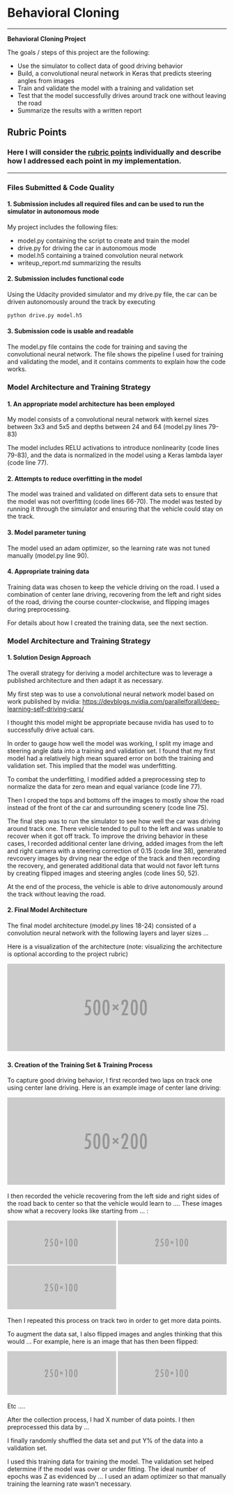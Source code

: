 # **Behavioral Cloning** 

---

**Behavioral Cloning Project**

The goals / steps of this project are the following:
* Use the simulator to collect data of good driving behavior
* Build, a convolutional neural network in Keras that predicts steering angles from images
* Train and validate the model with a training and validation set
* Test that the model successfully drives around track one without leaving the road
* Summarize the results with a written report


[//]: # (Image References)

[image1]: ./examples/placeholder.png "Model Visualization"
[image2]: ./examples/placeholder.png "Grayscaling"
[image3]: ./examples/placeholder_small.png "Recovery Image"
[image4]: ./examples/placeholder_small.png "Recovery Image"
[image5]: ./examples/placeholder_small.png "Recovery Image"
[image6]: ./examples/placeholder_small.png "Normal Image"
[image7]: ./examples/placeholder_small.png "Flipped Image"

## Rubric Points
### Here I will consider the [rubric points](https://review.udacity.com/#!/rubrics/432/view) individually and describe how I addressed each point in my implementation.  

---
### Files Submitted & Code Quality

#### 1. Submission includes all required files and can be used to run the simulator in autonomous mode

My project includes the following files:
* model.py containing the script to create and train the model
* drive.py for driving the car in autonomous mode
* model.h5 containing a trained convolution neural network 
* writeup_report.md summarizing the results

#### 2. Submission includes functional code
Using the Udacity provided simulator and my drive.py file, the car can be driven autonomously around the track by executing 
```sh
python drive.py model.h5
```

#### 3. Submission code is usable and readable

The model.py file contains the code for training and saving the convolutional neural network. The file shows the pipeline I used for training and validating the model, and it contains comments to explain how the code works.

### Model Architecture and Training Strategy

#### 1. An appropriate model architecture has been employed

My model consists of a convolutional neural network with kernel sizes between 3x3 and 5x5 and depths between 24 and 64 (model.py lines 79-83) 

The model includes RELU activations to introduce nonlinearity (code lines 79-83), and the data is normalized in the model using a Keras lambda layer (code line 77). 

#### 2. Attempts to reduce overfitting in the model

The model was trained and validated on different data sets to ensure that the model was not overfitting (code lines 66-70). The model was tested by running it through the simulator and ensuring that the vehicle could stay on the track.

#### 3. Model parameter tuning

The model used an adam optimizer, so the learning rate was not tuned manually (model.py line 90).

#### 4. Appropriate training data

Training data was chosen to keep the vehicle driving on the road. I used a combination of center lane driving, recovering from the left and right sides of the road, driving the course counter-clockwise, and flipping images during preprocessing.

For details about how I created the training data, see the next section. 

### Model Architecture and Training Strategy

#### 1. Solution Design Approach

The overall strategy for deriving a model architecture was to leverage a published architecture and then adapt it as necessary.  

My first step was to use a convolutional neural network model based on work published by nvidia:
https://devblogs.nvidia.com/parallelforall/deep-learning-self-driving-cars/

I thought this model might be appropriate because nvidia has used to to successfully drive actual cars.

In order to gauge how well the model was working, I split my image and steering angle data into a training and validation set. I found that my first model had a relatively high mean squared error on both the training and validation set. This implied that the model was underfitting.

To combat the underfitting, I modified added a preprocessing step to normalize the data for zero mean and equal variance (code  line 77).

Then I croped the tops and bottoms off the images to mostly show the road instead of the front of the car and surrounding scenery (code line 75).

The final step was to run the simulator to see how well the car was driving around track one. There vehicle tended to pull to the left and was unable to recover when it got off track.  To improve the driving behavior in these cases, I recorded additional center lane driving, added images from the left and right camera with a steering correction of 0.15 (code line 38), generated revcovery images by drving near the edge of the track and then recording the recovery, and generated additional data that would not favor left turns by creating flipped images and steering angles (code lines 50, 52).

At the end of the process, the vehicle is able to drive autonomously around the track without leaving the road.

#### 2. Final Model Architecture

The final model architecture (model.py lines 18-24) consisted of a convolution neural network with the following layers and layer sizes ...

Here is a visualization of the architecture (note: visualizing the architecture is optional according to the project rubric)

![alt text][image1]

#### 3. Creation of the Training Set & Training Process

To capture good driving behavior, I first recorded two laps on track one using center lane driving. Here is an example image of center lane driving:

![alt text][image2]

I then recorded the vehicle recovering from the left side and right sides of the road back to center so that the vehicle would learn to .... These images show what a recovery looks like starting from ... :

![alt text][image3]
![alt text][image4]
![alt text][image5]

Then I repeated this process on track two in order to get more data points.

To augment the data sat, I also flipped images and angles thinking that this would ... For example, here is an image that has then been flipped:

![alt text][image6]
![alt text][image7]

Etc ....

After the collection process, I had X number of data points. I then preprocessed this data by ...


I finally randomly shuffled the data set and put Y% of the data into a validation set. 

I used this training data for training the model. The validation set helped determine if the model was over or under fitting. The ideal number of epochs was Z as evidenced by ... I used an adam optimizer so that manually training the learning rate wasn't necessary.
